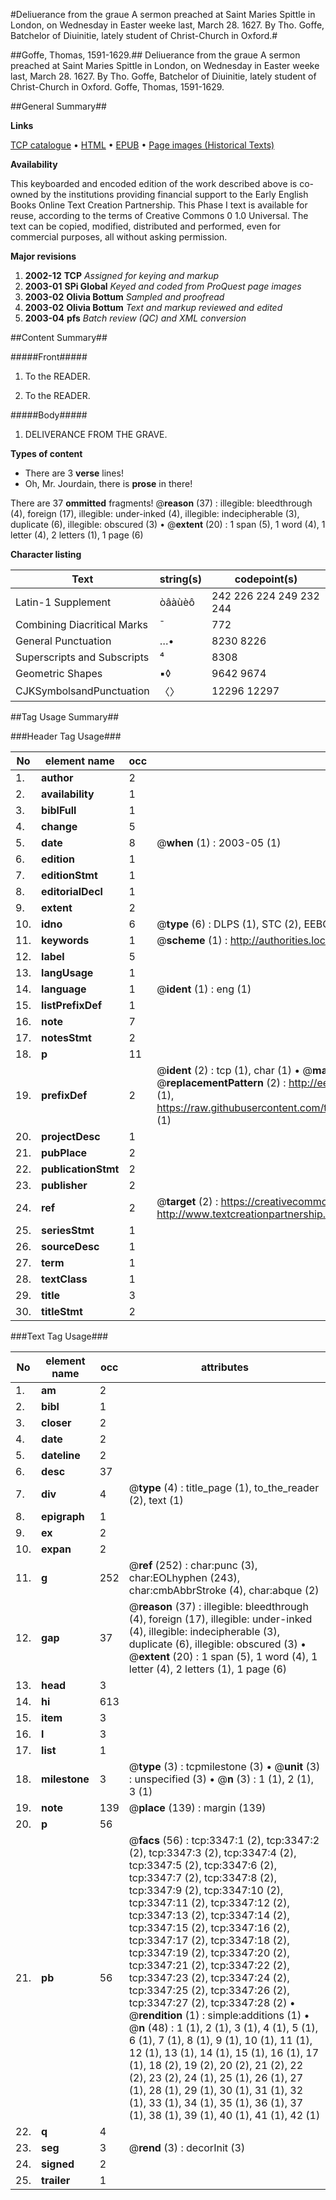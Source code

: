 #Deliuerance from the graue A sermon preached at Saint Maries Spittle in London, on Wednesday in Easter weeke last, March 28. 1627. By Tho. Goffe, Batchelor of Diuinitie, lately student of Christ-Church in Oxford.#

##Goffe, Thomas, 1591-1629.##
Deliuerance from the graue A sermon preached at Saint Maries Spittle in London, on Wednesday in Easter weeke last, March 28. 1627. By Tho. Goffe, Batchelor of Diuinitie, lately student of Christ-Church in Oxford.
Goffe, Thomas, 1591-1629.

##General Summary##

**Links**

[TCP catalogue](http://www.ota.ox.ac.uk/tcp/)  • 
[HTML](http://tei.it.ox.ac.uk/tcp/Texts-HTML/free/A01/A01837.html)  • 
[EPUB](http://tei.it.ox.ac.uk/tcp/Texts-EPUB/free/A01/A01837.epub) • 
[Page images (Historical Texts)](https://data.historicaltexts.jisc.ac.uk/view?pubId=eebo-99838954e&pageId=eebo-99838954e-3347-1)

**Availability**

This keyboarded and encoded edition of the
	       work described above is co-owned by the institutions
	       providing financial support to the Early English Books
	       Online Text Creation Partnership. This Phase I text is
	       available for reuse, according to the terms of Creative
	       Commons 0 1.0 Universal. The text can be copied,
	       modified, distributed and performed, even for
	       commercial purposes, all without asking permission.

**Major revisions**

1. __2002-12__ __TCP__ *Assigned for keying and markup*
1. __2003-01__ __SPi Global__ *Keyed and coded from ProQuest page images*
1. __2003-02__ __Olivia Bottum__ *Sampled and proofread*
1. __2003-02__ __Olivia Bottum__ *Text and markup reviewed and edited*
1. __2003-04__ __pfs__ *Batch review (QC) and XML conversion*

##Content Summary##

#####Front#####

1. To the READER.

1. To the READER.

#####Body#####

1. DELIVERANCE FROM THE GRAVE.

**Types of content**

  * There are 3 **verse** lines!
  * Oh, Mr. Jourdain, there is **prose** in there!

There are 37 **ommitted** fragments! 
 @__reason__ (37) : illegible: bleedthrough (4), foreign (17), illegible: under-inked (4), illegible: indecipherable (3), duplicate (6), illegible: obscured (3)  •  @__extent__ (20) : 1 span (5), 1 word (4), 1 letter (4), 2 letters (1), 1 page (6)

**Character listing**


|Text|string(s)|codepoint(s)|
|---|---|---|
|Latin-1 Supplement|òâàùèô|242 226 224 249 232 244|
|Combining             Diacritical Marks|̄|772|
|General Punctuation|…•|8230 8226|
|Superscripts             and Subscripts|⁴|8308|
|Geometric Shapes|▪◊|9642 9674|
|CJKSymbolsandPunctuation|〈〉|12296 12297|

##Tag Usage Summary##

###Header Tag Usage###

|No|element name|occ|attributes|
|---|---|---|---|
|1.|__author__|2||
|2.|__availability__|1||
|3.|__biblFull__|1||
|4.|__change__|5||
|5.|__date__|8| @__when__ (1) : 2003-05 (1)|
|6.|__edition__|1||
|7.|__editionStmt__|1||
|8.|__editorialDecl__|1||
|9.|__extent__|2||
|10.|__idno__|6| @__type__ (6) : DLPS (1), STC (2), EEBO-CITATION (1), PROQUEST (1), VID (1)|
|11.|__keywords__|1| @__scheme__ (1) : http://authorities.loc.gov/ (1)|
|12.|__label__|5||
|13.|__langUsage__|1||
|14.|__language__|1| @__ident__ (1) : eng (1)|
|15.|__listPrefixDef__|1||
|16.|__note__|7||
|17.|__notesStmt__|2||
|18.|__p__|11||
|19.|__prefixDef__|2| @__ident__ (2) : tcp (1), char (1)  •  @__matchPattern__ (2) : ([0-9\-]+):([0-9IVX]+) (1), (.+) (1)  •  @__replacementPattern__ (2) : http://eebo.chadwyck.com/downloadtiff?vid=$1&page=$2 (1), https://raw.githubusercontent.com/textcreationpartnership/Texts/master/tcpchars.xml#$1 (1)|
|20.|__projectDesc__|1||
|21.|__pubPlace__|2||
|22.|__publicationStmt__|2||
|23.|__publisher__|2||
|24.|__ref__|2| @__target__ (2) : https://creativecommons.org/publicdomain/zero/1.0/ (1), http://www.textcreationpartnership.org/docs/. (1)|
|25.|__seriesStmt__|1||
|26.|__sourceDesc__|1||
|27.|__term__|1||
|28.|__textClass__|1||
|29.|__title__|3||
|30.|__titleStmt__|2||


###Text Tag Usage###

|No|element name|occ|attributes|
|---|---|---|---|
|1.|__am__|2||
|2.|__bibl__|1||
|3.|__closer__|2||
|4.|__date__|2||
|5.|__dateline__|2||
|6.|__desc__|37||
|7.|__div__|4| @__type__ (4) : title_page (1), to_the_reader (2), text (1)|
|8.|__epigraph__|1||
|9.|__ex__|2||
|10.|__expan__|2||
|11.|__g__|252| @__ref__ (252) : char:punc (3), char:EOLhyphen (243), char:cmbAbbrStroke (4), char:abque (2)|
|12.|__gap__|37| @__reason__ (37) : illegible: bleedthrough (4), foreign (17), illegible: under-inked (4), illegible: indecipherable (3), duplicate (6), illegible: obscured (3)  •  @__extent__ (20) : 1 span (5), 1 word (4), 1 letter (4), 2 letters (1), 1 page (6)|
|13.|__head__|3||
|14.|__hi__|613||
|15.|__item__|3||
|16.|__l__|3||
|17.|__list__|1||
|18.|__milestone__|3| @__type__ (3) : tcpmilestone (3)  •  @__unit__ (3) : unspecified (3)  •  @__n__ (3) : 1 (1), 2 (1), 3 (1)|
|19.|__note__|139| @__place__ (139) : margin (139)|
|20.|__p__|56||
|21.|__pb__|56| @__facs__ (56) : tcp:3347:1 (2), tcp:3347:2 (2), tcp:3347:3 (2), tcp:3347:4 (2), tcp:3347:5 (2), tcp:3347:6 (2), tcp:3347:7 (2), tcp:3347:8 (2), tcp:3347:9 (2), tcp:3347:10 (2), tcp:3347:11 (2), tcp:3347:12 (2), tcp:3347:13 (2), tcp:3347:14 (2), tcp:3347:15 (2), tcp:3347:16 (2), tcp:3347:17 (2), tcp:3347:18 (2), tcp:3347:19 (2), tcp:3347:20 (2), tcp:3347:21 (2), tcp:3347:22 (2), tcp:3347:23 (2), tcp:3347:24 (2), tcp:3347:25 (2), tcp:3347:26 (2), tcp:3347:27 (2), tcp:3347:28 (2)  •  @__rendition__ (1) : simple:additions (1)  •  @__n__ (48) : 1 (1), 2 (1), 3 (1), 4 (1), 5 (1), 6 (1), 7 (1), 8 (1), 9 (1), 10 (1), 11 (1), 12 (1), 13 (1), 14 (1), 15 (1), 16 (1), 17 (1), 18 (2), 19 (2), 20 (2), 21 (2), 22 (2), 23 (2), 24 (1), 25 (1), 26 (1), 27 (1), 28 (1), 29 (1), 30 (1), 31 (1), 32 (1), 33 (1), 34 (1), 35 (1), 36 (1), 37 (1), 38 (1), 39 (1), 40 (1), 41 (1), 42 (1)|
|22.|__q__|4||
|23.|__seg__|3| @__rend__ (3) : decorInit (3)|
|24.|__signed__|2||
|25.|__trailer__|1||
